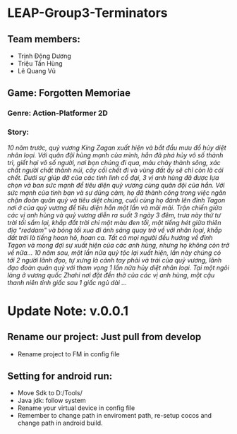 # LEAP-Group3-Terminators

## Team members:
* Trịnh Đông Dương
* Triệu Tấn Hùng
* Lê Quang Vũ

## Game: Forgotten Memoriae

### Genre: Action-Platformer 2D

### Story:
*10 năm trước, quỷ vương King Zagan xuất hiện và bắt đầu mưu đồ hủy diệt nhân loại. Với quân đội hùng mạnh của mình, hắn đã phá hủy vô số thành trì, giết hại vô số người, nơi bọn chúng đi qua, máu chảy thành sông, xác chất người chất thành núi, cây cối chết đi và vùng đất ấy sẽ chỉ còn là cái chết. Dưới sự giúp đỡ của các tinh linh cổ đại, 3 vị anh hùng đã được lựa chọn và ban sức mạnh để tiêu diện quỷ vương cùng quân đội của hắn. Với sức mạnh của tình bạn và sự dũng cảm, họ đã thành công trong việc ngăn chặn đoàn quân quỷ và tiêu diệt chúng, cuối cùng họ đánh lên đỉnh Tagon nơi ở của quỷ vương để tiêu diện hắn một lần và mãi mãi. Trận chiến giữa các vị anh hùng và quỷ vương diễn ra suốt 3 ngày 3 đêm, trưa này thứ tư trời tối sầm lại, khắp đất trời chỉ một màu đen tối, một tiếng hét giữa thiên địa "reddam" và bóng tối xua đi ánh sáng quay trở về với nhân loại, khắp đất trời là tiếng hoan hô, hoan ca. Tất cả mọi người đều hướng về đỉnh Tagon và mong đợi sự xuất hiện của các anh hùng, nhưng họ không còn trở về nữa...* 
*10 năm sau, một lần nữa quỷ tộc lại xuất hiện, lần này chúng có tới 2 người lãnh đạo, tự xưng là cánh tay phải và trái của quỷ vương, lãnh đạo đoàn quân quỷ với tham vọng 1 lần nữa hủy diệt nhân loại. Tại một ngôi làng ở vương quốc Zhahi nơi đặt đền thờ của các vị anh hùng, một cậu thanh niên tỉnh giấc sau 1 giấc ngủ dài ...*


# Update Note: v.0.0.1

## Rename our project: Just pull from develop
* Rename project to FM in config file 

## Setting for android run:
* Move Sdk to D:/Tools/
* Java jdk: follow system
* Rename your virtual device in config file 
* Remember to change path in enviroment path, re-setup cocos and change path in android build.
